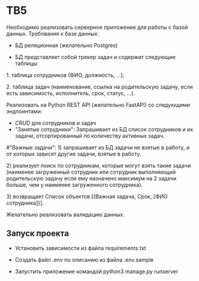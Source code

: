 # TB5

Необходимо реализовать серверное приложение для работы с базой данных. Требования к базе данных:

* БД реляционная (желательно Postgres)

* БД представляет собой трекер задач и содержит следующие таблицы:

1. таблица сотрудников (ФИО, должность, ...);

2. таблица задач (наименование, ссылка на родительскую задачу, если есть зависимость, исполнитель, срок, статус, ...).

Реализовать на Python REST API (желательно FastAPI) со следующими эндпоинтами:

- CRUD для сотрудников и задач
- "Занятые сотрудники": Запрашивает из БД список сотрудников и их задачи, отсортированный по количеству активных задач.
    
#"Важные задачи":
1) запрашивает из БД задачи не взятые в работу, и от которых
    зависят другие задачи, взятые в работу.

2) реализует поиск по сотрудникам, которые могут взять такие
    задачи (наименее загруженный сотрудник или сотрудник выполняющий родительскую задачу если ему назначено максимум на 2 задачи больше, чем у наименее загруженного сотрудника).
    
3) возвращает Список объектов [{Важная задача, Срок, [ФИО сотрудника]}].
    
Желательно реализовать валидацию данных.

## Запуск проекта

* Установить зависимости из файла requirements.txt

* Создать файл .env по описанию из файла .env.sample

* Запустить приложение командой python3 manage.py runserver
